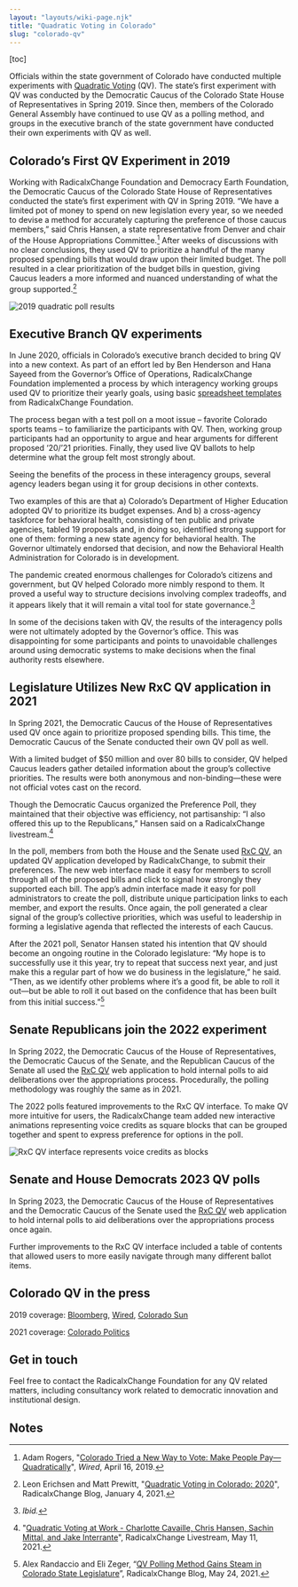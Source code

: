 ```yaml
---
layout: "layouts/wiki-page.njk"
title: "Quadratic Voting in Colorado"
slug: "colorado-qv"
---
```

[toc]

Officials within the state government of Colorado have conducted multiple experiments with [Quadratic Voting](/concepts/plural-voting/) (QV). The state’s first experiment with QV was conducted by the Democratic Caucus of the Colorado State House of Representatives in Spring 2019. Since then, members of the Colorado General Assembly have continued to use QV as a polling method, and groups in the executive branch of the state government have conducted their own experiments with QV as well.

## Colorado’s First QV Experiment in 2019

Working with RadicalxChange Foundation and Democracy Earth Foundation, the Democratic Caucus of the Colorado State House of Representatives conducted the state’s first experiment with QV in Spring 2019. “We have a limited pot of money to spend on new legislation every year, so we needed to devise a method for accurately capturing the preference of those caucus members,” said Chris Hansen, a state representative from Denver and chair of the House Appropriations Committee.[^1] After weeks of discussions with no clear conclusions, they used QV to prioritize a handful of the many proposed spending bills that would draw upon their limited budget. The poll resulted in a clear prioritization of the budget bills in question, giving Caucus leaders a more informed and nuanced understanding of what the group supported.[^2]

![2019 quadratic poll results](/images/blog/colorado-qv-distribution.png)

## Executive Branch QV experiments

In June 2020, officials in Colorado’s executive branch decided to bring QV into a new context. As part of an effort led by Ben Henderson and Hana Sayeed from the Governor’s Office of Operations, RadicalxChange Foundation implemented a process by which interagency working groups used QV to prioritize their yearly goals, using basic [spreadsheet templates](https://drive.google.com/drive/folders/1trnAJ1XOLyZk-0mgedZ3G98MQH3xrL0m?usp=sharing) from RadicalxChange Foundation.

The process began with a test poll on a moot issue – favorite Colorado sports teams – to familiarize the participants with QV. Then, working group participants had an opportunity to argue and hear arguments for different proposed ‘20/’21 priorities. Finally, they used live QV ballots to help determine what the group felt most strongly about.

Seeing the benefits of the process in these interagency groups, several agency leaders began using it for group decisions in other contexts.

Two examples of this are that a) Colorado’s Department of Higher Education adopted QV to prioritize its budget expenses. And b) a cross-agency taskforce for behavioral health, consisting of ten public and private agencies, tabled 19 proposals and, in doing so, identified strong support for one of them: forming a new state agency for behavioral health. The Governor ultimately endorsed that decision, and now the Behavioral Health Administration for Colorado is in development.

The pandemic created enormous challenges for Colorado’s citizens and government, but QV helped Colorado more nimbly respond to them. It proved a useful way to structure decisions involving complex tradeoffs, and it appears likely that it will remain a vital tool for state governance.[^3]

In some of the decisions taken with QV, the results of the interagency polls were not ultimately adopted by the Governor’s office. This was disappointing for some participants and points to unavoidable challenges around using democratic systems to make decisions when the final authority rests elsewhere.

## Legislature Utilizes New RxC QV application in 2021

In Spring 2021, the Democratic Caucus of the House of Representatives used QV once again to prioritize proposed spending bills. This time, the Democratic Caucus of the Senate conducted their own QV poll as well.

With a limited budget of $50 million and over 80 bills to consider, QV helped Caucus leaders gather detailed information about the group’s collective priorities. The results were both anonymous and non-binding—these were not official votes cast on the record.

Though the Democratic Caucus organized the Preference Poll, they maintained that their objective was efficiency, not partisanship: “I also offered this up to the Republicans,” Hansen said on a RadicalxChange livestream.[^4]

In the poll, members from both the House and the Senate used [RxC QV](https://quadraticvote.radicalxchange.org/), an updated QV application developed by RadicalxChange, to submit their preferences. The new web interface made it easy for members to scroll through all of the proposed bills and click to signal how strongly they supported each bill. The app’s admin interface made it easy for poll administrators to create the poll, distribute unique participation links to each member, and export the results. Once again, the poll generated a clear signal of the group’s collective priorities, which was useful to leadership in forming a legislative agenda that reflected the interests of each Caucus.

After the 2021 poll, Senator Hansen stated his intention that QV should become an ongoing routine in the Colorado legislature: “My hope is to successfully use it this year, try to repeat that success next year, and just make this a regular part of how we do business in the legislature,” he said. “Then, as we identify other problems where it’s a good fit, be able to roll it out—but be able to roll it out based on the confidence that has been built from this initial success.”[^5]

## Senate Republicans join the 2022 experiment

In Spring 2022, the Democratic Caucus of the House of Representatives, the Democratic Caucus of the Senate, and the Republican Caucus of the Senate all used the [RxC QV](https://quadraticvote.radicalxchange.org/) web application to hold internal polls to aid deliberations over the appropriations process. Procedurally, the polling methodology was roughly the same as in 2021.

The 2022 polls featured improvements to the RxC QV interface. To make QV more intuitive for users, the RadicalxChange team added new interactive animations representing voice credits as square blocks that can be grouped together and spent to express preference for options in the poll.

![RxC QV interface represents voice credits as blocks](/images/blog/qv-blocks.png)

## Senate and House Democrats 2023 QV polls

In Spring 2023, the Democratic Caucus of the House of Representatives and the Democratic Caucus of the Senate used the [RxC QV](https://quadraticvote.radicalxchange.org/) web application to hold internal polls to aid deliberations over the appropriations process once again.

Further improvements to the RxC QV interface included a table of contents that allowed users to more easily navigate through many different ballot items.

## Colorado QV in the press

 2019 coverage:
[Bloomberg](https://www.bloomberg.com/news/articles/2019-05-01/a-new-way-of-voting-that-makes-zealotry-expensive),
[Wired](https://www.wired.com/story/colorado-quadratic-voting-experiment/),
[Colorado Sun](https://coloradosun.com/2019/05/28/quadratic-voting-colorado-house-budget/)

2021 coverage:
[Colorado Politics](https://www.coloradopolitics.com/news/quadratic-voting-or-how-general-assembly-democrats-decide-what-to-fund-at-the-last-minute/article_904cf05e-a848-11eb-b88b-0fd0973b21f6.html)

## Get in touch
Feel free to contact the RadicalxChange Foundation for any QV related matters, including consultancy work related to democratic innovation and institutional design.


## Notes

[^1]: Adam Rogers, "[Colorado Tried a New Way to Vote: Make People Pay—Quadratically](https://www.wired.com/story/colorado-quadratic-voting-experiment/)", *Wired*, April 16, 2019.

[^2]: Leon Erichsen and Matt Prewitt, "[Quadratic Voting in Colorado: 2020](/updates/blog/quadratic-voting-in-colorado-2020/)", RadicalxChange Blog, January 4, 2021.

[^3]: *Ibid.*

[^4]: "[Quadratic Voting at Work - Charlotte Cavaille, Chris Hansen, Sachin Mittal, and Jake Interrante](https://www.youtube.com/watch?v=dNIx52tn1sQ&themeRefresh=1)", RadicalxChange Livestream, May 11, 2021.

[^5]: Alex Randaccio and Eli Zeger, “[QV Polling Method Gains Steam in Colorado State Legislature](/updates/blog/qv-polling-method-gains-steam-in-colorado-state-legislature/)”, RadicalxChange Blog, May 24, 2021.